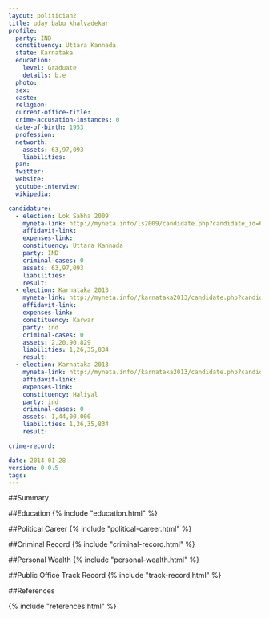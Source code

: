 ```yaml
---
layout: politician2
title: uday babu khalvadekar
profile: 
  party: IND
  constituency: Uttara Kannada
  state: Karnataka
  education: 
    level: Graduate
    details: b.e
  photo: 
  sex: 
  caste: 
  religion: 
  current-office-title: 
  crime-accusation-instances: 0
  date-of-birth: 1953
  profession: 
  networth: 
    assets: 63,97,093
    liabilities: 
  pan: 
  twitter: 
  website: 
  youtube-interview: 
  wikipedia: 

candidature: 
  - election: Lok Sabha 2009
    myneta-link: http://myneta.info/ls2009/candidate.php?candidate_id=6464
    affidavit-link: 
    expenses-link: 
    constituency: Uttara Kannada 
    party: IND
    criminal-cases: 0
    assets: 63,97,093
    liabilities: 
    result:  
  - election: Karnataka 2013
    myneta-link: http://myneta.info//karnataka2013/candidate.php?candidate_id=2968
    affidavit-link: 
    expenses-link: 
    constituency: Karwar 
    party: ind
    criminal-cases: 0
    assets: 2,20,90,829
    liabilities: 1,26,35,834
    result:  
  - election: Karnataka 2013
    myneta-link: http://myneta.info//karnataka2013/candidate.php?candidate_id=2977
    affidavit-link: 
    expenses-link: 
    constituency: Haliyal 
    party: ind
    criminal-cases: 0
    assets: 1,44,00,000
    liabilities: 1,26,35,834
    result:  

crime-record: 

date: 2014-01-28
version: 0.0.5
tags: 
---
```

##Summary


##Education
{% include "education.html" %}


##Political Career
{% include "political-career.html" %}


##Criminal Record
{% include "criminal-record.html" %}


##Personal Wealth
{% include "personal-wealth.html" %}


##Public Office Track Record
{% include "track-record.html" %}


##References


{% include "references.html" %}